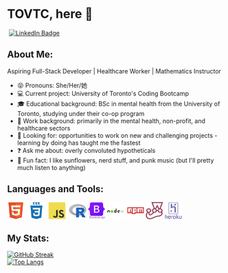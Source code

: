 # TOVTC, here 👋

<img src="https://komarev.com/ghpvc/?username=TOVTC&style=flat&color=blue" alt=""/> <a href="https://www.linkedin.com/in/veronicataichito/"><img src="https://img.shields.io/badge/LinkedIn-blue?style=flat&logo=linkedin&logoColor=white" alt="LinkedIn Badge"/></a>

## About Me:
Aspiring Full-Stack Developer | Healthcare Worker | Mathematics Instructor

* :stuck_out_tongue_closed_eyes: Pronouns: She/Her/她
* :computer: Current project: University of Toronto's Coding Bootcamp
* :mortar_board: Educational background: BSc in mental health from the University of Toronto, studying under their co-op program
* :office: Work background: primarily in the mental health, non-profit, and healthcare sectors
* :memo: Looking for: opportunities to work on new and challenging projects - learning by doing has taught me the fastest
* :question: Ask me about: overly convoluted hypotheticals
* :sunflower: Fun fact: I like sunflowers, nerd stuff, and punk music (but I'll pretty much listen to anything)

## Languages and Tools:
<div>
  <img src="https://github.com/devicons/devicon/blob/master/icons/html5/html5-original.svg" title="HTML5" alt="HTML" width="40" height="40"/>&nbsp;
  <img src="https://github.com/devicons/devicon/blob/master/icons/css3/css3-plain-wordmark.svg"  title="CSS3" alt="CSS" width="40" height="40"/>&nbsp;
  <img src="https://github.com/devicons/devicon/blob/master/icons/javascript/javascript-original.svg" title="JavaScript" alt="JavaScript" width="40" height="40"/>&nbsp;
  <img src="https://github.com/devicons/devicon/blob/master/icons/r/r-original.svg" title="r" **alt="r" width="40" height="40"/>
  <img src="https://github.com/devicons/devicon/blob/master/icons/bootstrap/bootstrap-original-wordmark.svg" title="Bootstrap" **alt="Bootstrap" width="40" height="40"/>
  <img src="https://github.com/devicons/devicon/blob/master/icons/nodejs/nodejs-original-wordmark.svg" title="NodeJS" alt="NodeJS" width="40" height="40"/>&nbsp;
  <img src="https://github.com/devicons/devicon/blob/master/icons/npm/npm-original-wordmark.svg" title="npm" **alt="npm" width="40" height="40"/>
  <img src="https://github.com/devicons/devicon/blob/master/icons/jest/jest-plain.svg" title="Jest" **alt="Jest" width="40" height="40"/>
  <img src="https://github.com/devicons/devicon/blob/master/icons/heroku/heroku-original-wordmark.svg" title="Heroku" **alt="Heroku" width="40" height="40"/>
</div>

## My Stats:
[![GitHub Streak](http://github-readme-streak-stats.herokuapp.com?user=TOVTC&theme=dark&background=000000)](https://git.io/streak-stats)</br>
[![Top Langs](https://github-readme-stats.vercel.app/api/top-langs/?username=TOVTC&layout=compact&theme=vision-friendly-dark)](https://github.com/anuraghazra/github-readme-stats)
